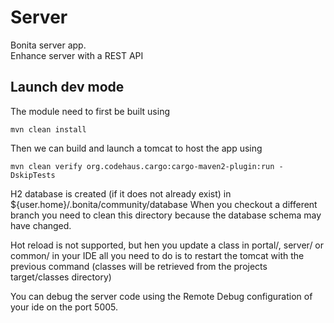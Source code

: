 # Server #

Bonita server app.  
Enhance server with a REST API

## Launch dev mode ##
The module need to first be built using

    mvn clean install
    
Then we can build and launch a tomcat to host the app using

    mvn clean verify org.codehaus.cargo:cargo-maven2-plugin:run -DskipTests

H2 database is created (if it does not already exist) in ${user.home}/.bonita/community/database
When you checkout a different branch you need to clean this directory because the database schema may have changed.
    
Hot reload is not supported, but hen you update a class in portal/, server/ or common/ in your IDE all you need to do is to restart the tomcat with the previous command (classes will be retrieved from the projects target/classes directory)

You can debug the server code using the Remote Debug configuration of your ide on the port 5005.